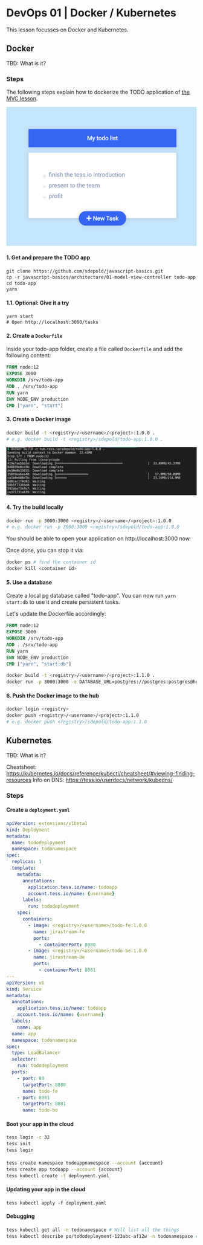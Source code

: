 # DevOps 01 | Docker / Kubernetes

This lesson focusses on Docker and Kubernetes.

## Docker

TBD: What is it?

### Steps

The following steps explain how to dockerize the TODO application of [the MVC lesson](../../architecture/01-model-view-controller).

![todo-app](./todo-app.png)

#### 1. Get and prepare the TODO app

```
git clone https://github.com/sdepold/javascript-basics.git
cp -r javascript-basics/architecture/01-model-view-controller todo-app
cd todo-app
yarn
```

#### 1.1. Optional: Give it a try

```
yarn start
# Open http://localhost:3000/tasks
```

#### 2. Create a `Dockerfile`

Inside your todo-app folder, create a file called `Dockerfile` and add the following content:

```dockerfile
FROM node:12
EXPOSE 3000
WORKDIR /srv/todo-app
ADD . /srv/todo-app
RUN yarn
ENV NODE_ENV production
CMD ["yarn", "start"]
```

#### 3. Create a Docker image

```bash
docker build -t <registry>/<username>/<project>:1.0.0 .
# e.g. docker build -t <registry>/sdepold/todo-app:1.0.0 .
```

![docker build](./docker-build.png)

#### 4. Try the build locally

```bash
docker run -p 3000:3000 <registry>/<username>/<project>:1.0.0
# e.g. docker run -p 3000:3000 <registry>/sdepold/todo-app:1.0.0
```

You should be able to open your application on http://localhost:3000 now.

Once done, you can stop it via:

```bash
docker ps # find the container id
docker kill <container id>
```

#### 5. Use a database

Create a local pg database called "todo-app".
You can now run `yarn start:db` to use it and create persistent tasks.

Let's update the Dockerfile accordingly:

```dockerfile
FROM node:12
EXPOSE 3000
WORKDIR /srv/todo-app
ADD . /srv/todo-app
RUN yarn
ENV NODE_ENV production
CMD ["yarn", "start:db"]
```

```bash
docker build -t <registry>/<username>/<project>:1.1.0 .
docker run -p 3000:3000 -e DATABASE_URL=postgres://postgres:postgres@host.docker.internal:5432/todo-app <registry>/<username>/<project>:1.1.0
```

#### 6. Push the Docker image to the hub

```bash
docker login <registry>
docker push <registry>/<username>/<project>:1.1.0
# e.g. docker push <registry>/sdepold/todo-app:1.1.0
```

## Kubernetes

TBD: What is it?

Cheatsheet: https://kubernetes.io/docs/reference/kubectl/cheatsheet/#viewing-finding-resources
Info on DNS: https://tess.io/userdocs/network/kubedns/

### Steps

#### Create a `deployment.yaml`

```yaml
apiVersion: extensions/v1beta1
kind: Deployment
metadata:
  name: tododeployment
  namespace: todonamespace
spec:
  replicas: 1
  template:
    metadata:
      annotations:
        application.tess.io/name: todoapp
        account.tess.io/name: {username}
      labels:
        run: tododeployment
    spec:
      containers:
        - image: <registry>/<username>/todo-fe:1.0.0
          name: jirastream-fe
          ports:
            - containerPort: 8080
        - image: <registry>/<username>/todo-be:1.0.0
          name: jirastream-be
          ports:
            - containerPort: 8081
---
apiVersion: v1
kind: Service
metadata:
  annotations:
    application.tess.io/name: todoapp
    account.tess.io/name: {username}
  labels:
    name: app
  name: app
  namespace: todonamespace
spec:
  type: LoadBalancer
  selector:
    run: tododeployment
  ports:
    - port: 80
      targetPort: 8080
      name: todo-fe
    - port: 8081
      targetPort: 8081
      name: todo-be
```

#### Boot your app in the cloud

```bash
tess login -c 32
tess init
tess login

tess create namespace todoappnamespace --account {account}
tess create app todoapp --account {account}
tess kubectl create -f deployment.yaml
```

#### Updating your app in the cloud

```
tess kubectl apply -f deployment.yaml
```

#### Debugging

```bash
tess kubectl get all -n todonamespace # Will list all the things
tess kubectl describe po/tododeployment-123abc-af12w -n todonamespace # Will print details about the pod creation
```
